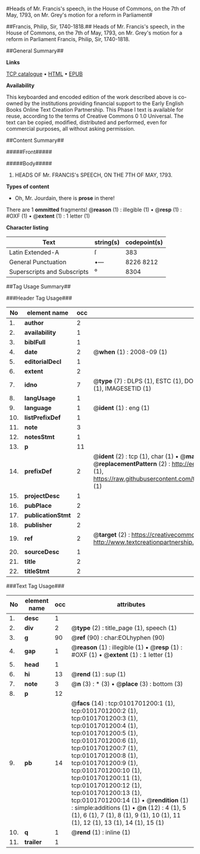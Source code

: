 #Heads of Mr. Francis's speech, in the House of Commons, on the 7th of May, 1793, on Mr. Grey's motion for a reform in Parliament#

##Francis, Philip, Sir, 1740-1818.##
Heads of Mr. Francis's speech, in the House of Commons, on the 7th of May, 1793, on Mr. Grey's motion for a reform in Parliament
Francis, Philip, Sir, 1740-1818.

##General Summary##

**Links**

[TCP catalogue](http://www.ota.ox.ac.uk/tcp/)  • 
[HTML](http://tei.it.ox.ac.uk/tcp/Texts-HTML/free/004/004855432.html)  • 
[EPUB](http://tei.it.ox.ac.uk/tcp/Texts-EPUB/free/004/004855432.epub)

**Availability**

This keyboarded and encoded edition of the
	       work described above is co-owned by the institutions
	       providing financial support to the Early English Books
	       Online Text Creation Partnership. This Phase I text is
	       available for reuse, according to the terms of Creative
	       Commons 0 1.0 Universal. The text can be copied,
	       modified, distributed and performed, even for
	       commercial purposes, all without asking permission.


##Content Summary##

#####Front#####

#####Body#####

1. HEADS OF Mr. FRANCIS's SPEECH, ON THE 7TH OF MAY, 1793.

**Types of content**

  * Oh, Mr. Jourdain, there is **prose** in there!

There are 1 **ommitted** fragments! 
 @__reason__ (1) : illegible (1)  •  @__resp__ (1) : #OXF (1)  •  @__extent__ (1) : 1 letter (1)

**Character listing**


|Text|string(s)|codepoint(s)|
|---|---|---|
|Latin Extended-A|ſ|383|
|General Punctuation|•—|8226 8212|
|Superscripts             and Subscripts|⁰|8304|

##Tag Usage Summary##

###Header Tag Usage###

|No|element name|occ|attributes|
|---|---|---|---|
|1.|__author__|2||
|2.|__availability__|1||
|3.|__biblFull__|1||
|4.|__date__|2| @__when__ (1) : 2008-09 (1)|
|5.|__editorialDecl__|1||
|6.|__extent__|2||
|7.|__idno__|7| @__type__ (7) : DLPS (1), ESTC (1), DOCNO (1), TCP (1), GALEDOCNO (1), CONTENTSET (1), IMAGESETID (1)|
|8.|__langUsage__|1||
|9.|__language__|1| @__ident__ (1) : eng (1)|
|10.|__listPrefixDef__|1||
|11.|__note__|3||
|12.|__notesStmt__|1||
|13.|__p__|11||
|14.|__prefixDef__|2| @__ident__ (2) : tcp (1), char (1)  •  @__matchPattern__ (2) : ([0-9\-]+):([0-9IVX]+) (1), (.+) (1)  •  @__replacementPattern__ (2) : http://eebo.chadwyck.com/downloadtiff?vid=$1&page=$2 (1), https://raw.githubusercontent.com/textcreationpartnership/Texts/master/tcpchars.xml#$1 (1)|
|15.|__projectDesc__|1||
|16.|__pubPlace__|2||
|17.|__publicationStmt__|2||
|18.|__publisher__|2||
|19.|__ref__|2| @__target__ (2) : https://creativecommons.org/publicdomain/zero/1.0/ (1), http://www.textcreationpartnership.org/docs/. (1)|
|20.|__sourceDesc__|1||
|21.|__title__|2||
|22.|__titleStmt__|2||


###Text Tag Usage###

|No|element name|occ|attributes|
|---|---|---|---|
|1.|__desc__|1||
|2.|__div__|2| @__type__ (2) : title_page (1), speech (1)|
|3.|__g__|90| @__ref__ (90) : char:EOLhyphen (90)|
|4.|__gap__|1| @__reason__ (1) : illegible (1)  •  @__resp__ (1) : #OXF (1)  •  @__extent__ (1) : 1 letter (1)|
|5.|__head__|1||
|6.|__hi__|13| @__rend__ (1) : sup (1)|
|7.|__note__|3| @__n__ (3) : * (3)  •  @__place__ (3) : bottom (3)|
|8.|__p__|12||
|9.|__pb__|14| @__facs__ (14) : tcp:0101701200:1 (1), tcp:0101701200:2 (1), tcp:0101701200:3 (1), tcp:0101701200:4 (1), tcp:0101701200:5 (1), tcp:0101701200:6 (1), tcp:0101701200:7 (1), tcp:0101701200:8 (1), tcp:0101701200:9 (1), tcp:0101701200:10 (1), tcp:0101701200:11 (1), tcp:0101701200:12 (1), tcp:0101701200:13 (1), tcp:0101701200:14 (1)  •  @__rendition__ (1) : simple:additions (1)  •  @__n__ (12) : 4 (1), 5 (1), 6 (1), 7 (1), 8 (1), 9 (1), 10 (1), 11 (1), 12 (1), 13 (1), 14 (1), 15 (1)|
|10.|__q__|1| @__rend__ (1) : inline (1)|
|11.|__trailer__|1||
